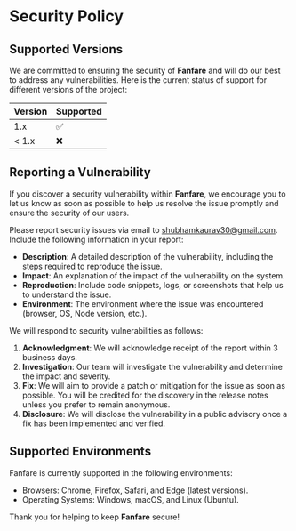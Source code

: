# Security Policy

## Supported Versions

We are committed to ensuring the security of **Fanfare** and will do our best to address any vulnerabilities. Here is the current status of support for different versions of the project:

| Version   | Supported          |
| --------- | ------------------ |
| 1.x       | :white_check_mark:  |
| < 1.x     | :x:                |

## Reporting a Vulnerability

If you discover a security vulnerability within **Fanfare**, we encourage you to let us know as soon as possible to help us resolve the issue promptly and ensure the security of our users.

Please report security issues via email to [shubhamkaurav30@gmail.com](mailto:shubhamkaurav30@gmail.com). Include the following information in your report:

- **Description**: A detailed description of the vulnerability, including the steps required to reproduce the issue.
- **Impact**: An explanation of the impact of the vulnerability on the system.
- **Reproduction**: Include code snippets, logs, or screenshots that help us to understand the issue.
- **Environment**: The environment where the issue was encountered (browser, OS, Node version, etc.).

We will respond to security vulnerabilities as follows:

1. **Acknowledgment**: We will acknowledge receipt of the report within 3 business days.
2. **Investigation**: Our team will investigate the vulnerability and determine the impact and severity.
3. **Fix**: We will aim to provide a patch or mitigation for the issue as soon as possible. You will be credited for the discovery in the release notes unless you prefer to remain anonymous.
4. **Disclosure**: We will disclose the vulnerability in a public advisory once a fix has been implemented and verified.

## Supported Environments

Fanfare is currently supported in the following environments:

- Browsers: Chrome, Firefox, Safari, and Edge (latest versions).
- Operating Systems: Windows, macOS, and Linux (Ubuntu).

Thank you for helping to keep **Fanfare** secure!
